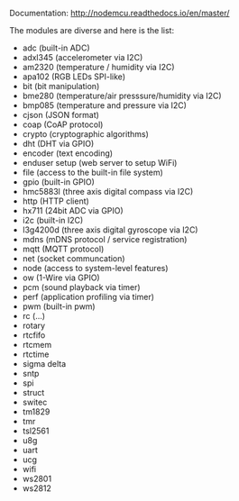 
Documentation: <http://nodemcu.readthedocs.io/en/master/>


The modules are diverse and here is the list:

*  adc       (built-in ADC)
*  adxl345   (accelerometer via I2C)
*  am2320    (temperature / humidity via I2C)
*  apa102    (RGB LEDs SPI-like)
*  bit       (bit manipulation)
*  bme280    (temperature/air presssure/humidity via I2C)
*  bmp085    (temperature and pressure via I2C)
*  cjson     (JSON format)
*  coap      (CoAP protocol)
*  crypto    (cryptographic algorithms)
*  dht       (DHT via GPIO)
*  encoder   (text encoding)
*  enduser setup (web server to setup WiFi)
*  file      (access to the built-in file system)
*  gpio      (built-in GPIO)
*  hmc5883l  (three axis digital compass via I2C)
*  http      (HTTP client)
*  hx711     (24bit ADC via GPIO)
*  i2c       (built-in I2C)
*  l3g4200d  (three axis digital gyroscope via I2C)
*  mdns      (mDNS protocol / service registration)
*  mqtt      (MQTT protocol)
*  net       (socket communcation)
*  node      (access to system-level features)
*  ow        (1-Wire via GPIO)
*  pcm       (sound playback via timer)
*  perf      (application profiling via timer)
*  pwm       (built-in pwm)
*  rc        (...)
*  rotary
*  rtcfifo
*  rtcmem
*  rtctime
*  sigma delta
*  sntp
*  spi
*  struct
*  switec
*  tm1829
*  tmr
*  tsl2561
*  u8g
*  uart
*  ucg
*  wifi
*  ws2801
*  ws2812


